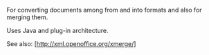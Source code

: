 For converting documents among from and into formats and also for merging them.

Uses Java and plug-in architecture.

See also:
[http://xml.openoffice.org/xmerge/]
